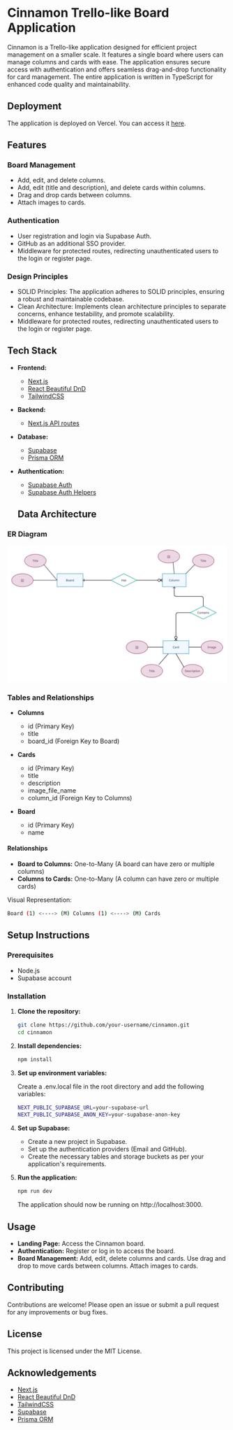 # Cinnamon Trello-like Board Application

Cinnamon is a Trello-like application designed for efficient project management on a smaller scale. It features a single board where users can manage columns and cards with ease. The application ensures secure access with authentication and offers seamless drag-and-drop functionality for card management. The entire application is written in TypeScript for enhanced code quality and maintainability.

## Deployment

The application is deployed on Vercel. You can access it [here](https://trello-gcty7vcwe-mahmoud-mowienas-projects.vercel.app).

## Features

### Board Management
- Add, edit, and delete columns.
- Add, edit (title and description), and delete cards within columns.
- Drag and drop cards between columns.
- Attach images to cards.

### Authentication
- User registration and login via Supabase Auth.
- GitHub as an additional SSO provider.
- Middleware for protected routes, redirecting unauthenticated users to the login or register page.

### Design Principles
- SOLID Principles: The application adheres to SOLID principles, ensuring a robust and maintainable codebase.
- Clean Architecture: Implements clean architecture principles to separate concerns, enhance testability, and promote scalability.
- Middleware for protected routes, redirecting unauthenticated users to the login or register page.

## Tech Stack

- **Frontend:**
  - [Next.js](https://nextjs.org/)
  - [React Beautiful DnD](https://github.com/atlassian/react-beautiful-dnd)
  - [TailwindCSS](https://tailwindcss.com/)

- **Backend:**
  - [Next.js API routes](https://nextjs.org/docs/api-routes/introduction)

- **Database:**
  - [Supabase](https://supabase.io/)
  - [Prisma ORM](https://www.prisma.io/)

- **Authentication:**
  - [Supabase Auth](https://supabase.io/docs/guides/auth)
  - [Supabase Auth Helpers](https://github.com/supabase/auth-helpers)

  ## Data Architecture

### ER Diagram

![ER Diagram](/public/ERD.jpg)

### Tables and Relationships

- **Columns**
  - id (Primary Key)
  - title
  - board_id (Foreign Key to Board)

- **Cards**
  - id (Primary Key)
  - title
  - description
  - image_file_name
  - column_id (Foreign Key to Columns)

- **Board**
  - id (Primary Key)
  - name

#### Relationships

- **Board to Columns:** One-to-Many (A board can have zero or multiple columns)
- **Columns to Cards:** One-to-Many (A column can have zero or multiple cards)

Visual Representation:
   ```bash
  Board (1) <----> (M) Columns (1) <----> (M) Cards
   ```

## Setup Instructions

### Prerequisites

- Node.js
- Supabase account

### Installation

1. **Clone the repository:**

   ```bash
   git clone https://github.com/your-username/cinnamon.git
   cd cinnamon
   ```
2. **Install dependencies:**

    ```bash
    npm install
    ```
3. **Set up environment variables:**
    
    Create a .env.local file in the root directory and add     the following variables:

    ```bash
    NEXT_PUBLIC_SUPABASE_URL=your-supabase-url
    NEXT_PUBLIC_SUPABASE_ANON_KEY=your-supabase-anon-key
    ```

4. **Set up Supabase:**

    - Create a new project in Supabase.
    - Set up the authentication providers (Email and GitHub).
    - Create the necessary tables and storage buckets as per your application's requirements.

5. **Run the application:**

    ```bash
    npm run dev
    ```

    The application should now be running on http://localhost:3000.

## Usage

- **Landing Page:** Access the Cinnamon board.
- **Authentication:** Register or log in to access the board.
- **Board Management:** Add, edit, delete columns and cards. Use drag and drop to move cards between columns. Attach images to cards.

## Contributing

Contributions are welcome! Please open an issue or submit a pull request for any improvements or bug fixes.

## License

This project is licensed under the MIT License.

## Acknowledgements

- [Next.js](https://nextjs.org/)
- [React Beautiful DnD](https://github.com/atlassian/react-beautiful-dnd)
- [TailwindCSS](https://tailwindcss.com/)
- [Supabase](https://supabase.io/)
- [Prisma ORM](https://www.prisma.io/)

